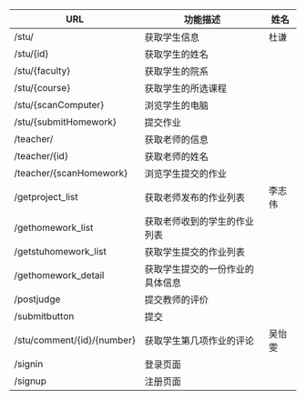 URL | 功能描述|姓名
----|----|----
 /stu/| 获取学生信息|杜谦
 /stu/{id} | 获取学生的姓名
 /stu/{faculty} |获取学生的院系
/stu/{course}|获取学生的所选课程
 /stu/{scanComputer} |浏览学生的电脑
 /stu/{submitHomework} |提交作业
/teacher/	 |获取老师的信息
 /teacher/{id} |获取老师的姓名
/teacher/{scanHomework} |浏览学生提交的作业
/getproject_list |获取老师发布的作业列表|李志伟
/gethomework_list | 获取老师收到的学生的作业列表
/getstuhomework_list| 获取学生提交的作业列表
/gethomework_detail|获取学生提交的一份作业的具体信息
/postjudge|提交教师的评价
/submitbutton|提交
/stu/comment/{id}/{number} | 获取学生第几项作业的评论|吴怡雯
/signin|登录页面
/signup|注册页面
 
